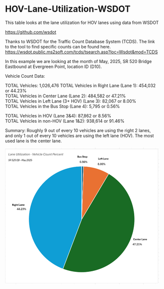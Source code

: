 # HOV-Lane-Utilization-WSDOT

This table looks at the lane utilization for HOV lanes using data from WSDOT

https://github.com/wsdot

Thanks to WSDOT for the Traffic Count Database System (TCDS). The link to the tool to find specific counts can be found here. https://wsdot.public.ms2soft.com/tcds/tsearch.asp?loc=Wsdot&mod=TCDS

In this example we are looking at the month of May, 2025, SR 520 Bridge Eastbound at Evergreen Point, location ID (D10). 

Vehicle Count Data:

TOTAL Vehicles: 1,026,476
TOTAL Vehicles in Right Lane (Lane 1): 454,032 or 44.23%  
TOTAL Vehicles in Center Lane (Lane 2): 484,582 or 47.21%  
TOTAL Vehicles in Left Lane (3+ HOV) (Lane 3): 82,067 or 8.00%  
TOTAL Vehicles in the Bus Stop (Lane 4): 5,795 or 0.56%  

TOTAL Vehicles in HOV (Lane 3&4): 87,862 or 8.56%  
TOTAL Vehicles in non-HOV (Lane 1&2): 938,614 or 91.46%   

Summary: Roughly 9 out of every 10 vehicles are using the right 2 lanes, and only 1 out of every 10 vehicles are using the left lane (HOV). The most used lane is the center lane. 


![HOV Lane Usage Chart](https://github.com/jefferybatt/HOV-Lane-Utilization-WSDOT/blob/main/HOV%20Lane%20Usage%20Chart.png)




